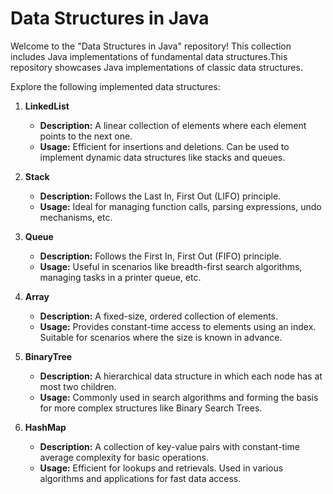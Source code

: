 
# Data Structures in Java

Welcome to the "Data Structures in Java" repository! This collection includes Java implementations of fundamental data structures.This repository showcases Java implementations of classic data structures. 

Explore the following implemented data structures:

1. **LinkedList**
   - **Description:** A linear collection of elements where each element points to the next one.
   - **Usage:** Efficient for insertions and deletions. Can be used to implement dynamic data structures like stacks and queues.

2. **Stack**
   - **Description:** Follows the Last In, First Out (LIFO) principle.
   - **Usage:** Ideal for managing function calls, parsing expressions, undo mechanisms, etc.

3. **Queue**
   - **Description:** Follows the First In, First Out (FIFO) principle.
   - **Usage:** Useful in scenarios like breadth-first search algorithms, managing tasks in a printer queue, etc.

4. **Array**
   - **Description:** A fixed-size, ordered collection of elements.
   - **Usage:** Provides constant-time access to elements using an index. Suitable for scenarios where the size is known in advance.

5. **BinaryTree**
   - **Description:** A hierarchical data structure in which each node has at most two children.
   - **Usage:** Commonly used in search algorithms and forming the basis for more complex structures like Binary Search Trees.

6. **HashMap**
   - **Description:** A collection of key-value pairs with constant-time average complexity for basic operations.
   - **Usage:** Efficient for lookups and retrievals. Used in various algorithms and applications for fast data access.


